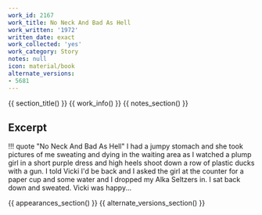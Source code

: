 ```yaml
---
work_id: 2167
work_title: No Neck And Bad As Hell
work_written: '1972'
written_date: exact
work_collected: 'yes'
work_category: Story
notes: null
icon: material/book
alternate_versions:
- 5681
---
```


{{ section_title() }}
{{ work_info() }}
{{ notes_section() }}
## Excerpt
!!! quote "No Neck And Bad As Hell"
    I had a jumpy stomach and she took pictures of me sweating and dying in the waiting area as I watched a plump girl in a short purple dress and high heels shoot down a row of plastic ducks with a gun. I told Vicki I'd be back and I asked the girl at the counter for a paper cup and some water and I dropped my Alka Seltzers in. I sat back down and sweated.
    Vicki was happy...

{{ appearances_section() }}
{{ alternate_versions_section() }}